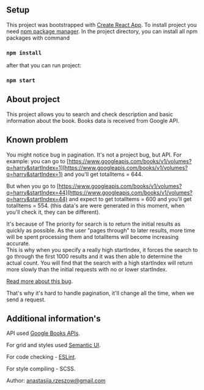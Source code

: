 ## Setup

This project was bootstrapped with [Create React App](https://github.com/facebook/create-react-app).
To install project you need [npm package manager](https://nodejs.org/en/download/).
In the project directory, you can install all npm packages with command
### `npm install`
after that you can run project:
### `npm start`

## About project

This project allows you to search and check description and basic information about the book.
Books data is received from Google API.

## Known problem

You might notice bug in pagination. It's not a project bug, but API.
For example:
you can go to [https://www.googleapis.com/books/v1/volumes?q=harry&startIndex=1](https://www.googleapis.com/books/v1/volumes?q=harry&startIndex=1)
and you'll get totalItems = 644.

But when you go to [https://www.googleapis.com/books/v1/volumes?q=harry&startIndex=44](https://www.googleapis.com/books/v1/volumes?q=harry&startIndex=44)
and expect to get totalItems = 600 and you'll get totalItems = 554.
(this data's are were generated in this moment, when you'll check it, they can be different).


It's because of The priority for search is to return the initial results as quickly as possible. 
As the user "pages through" to later results, more time will be spent processing them and 
totalItems will become increasing accurate.  
This is why when you specify a really high startIndex, 
it forces the search to go through the first 1000 results and it was then able 
to determine the actual count.  You will find that the search with a high startIndex will 
return more slowly than the initial requests with no or lower startIndex.

[Read more about this bug](https://productforums.google.com/forum/#!topic/books-api/Y_uEJhohJCc).

That's why it's hard to handle pagination, it'll change all the time, when we send a request. 

## Additional information's

API used [Google Books APIs](https://developers.google.com/books/docs/overview).

For grid and styles used [Semantic UI](https://semantic-ui.com/).

For code checking - [ESLint](https://www.npmjs.com/package/eslint).

For style compiling - SCSS.


Author: anastasiia.rzeszow@gmail.com